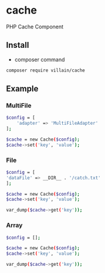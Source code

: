 # cache

PHP Cache Component

## Install

- composer command

```bash
composer require villain/cache
```

## Example

### MultiFile

```bash
$config = [
    'adapter' => 'MultiFileAdapter'
];

$cache = new Cache($config);
$cache->set('key', 'value');
```

### File

```bash
$config = [
'dataFile' => __DIR__ . '/catch.txt'
];

$cache = new Cache($config);
$cache->set('key', 'value');

var_dump($cache->get('key'));
```

### Array

```bash
$config = [];

$cache = new Cache($config);
$cache->set('key', 'value');

var_dump($cache->get('key'));
```
